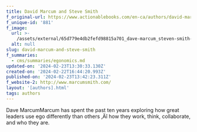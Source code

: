 ```yaml
---
title: David Marcum and Steve Smith
f_original-url: https://www.actionablebooks.com/en-ca/authors/david-marcum-steve-smith/
f_unique-id: '881'
f_image:
  url: >-
    /assets/external/65d779e4db2fefd98815a701_dave-marcum_steven-smith-180x197.jpeg
  alt: null
slug: david-marcum-and-steve-smith
f_summaries:
  - cms/summaries/egonomics.md
updated-on: '2024-02-23T13:30:33.130Z'
created-on: '2024-02-22T16:44:20.993Z'
published-on: '2024-02-23T13:42:23.311Z'
f_website-2: http://www.marcumsmith.com/
layout: '[authors].html'
tags: authors
---
```


Dave MarcumMarcum has spent the past ten years exploring how great leaders use ego differently than others ‚Äî how they work, think, collaborate, and who they are.
